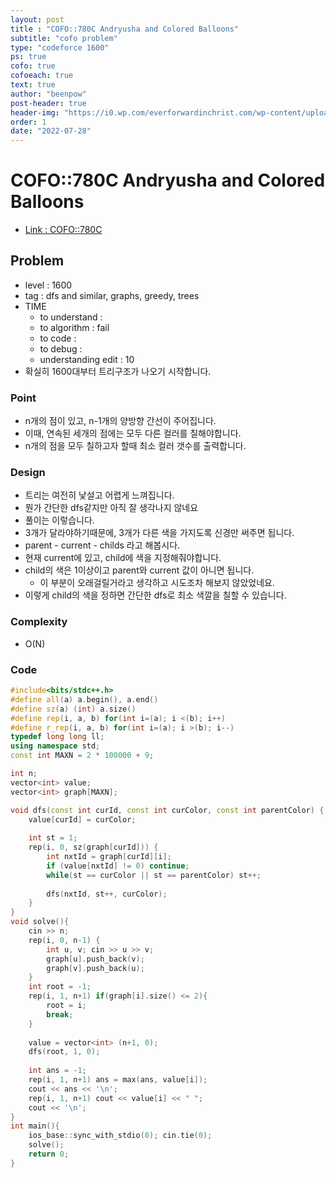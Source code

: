 ```yaml
---
layout: post
title : "COFO::780C Andryusha and Colored Balloons"
subtitle: "cofo problem"
type: "codeforce 1600"
ps: true
cofo: true
cofoeach: true
text: true
author: "beenpow"
post-header: true
header-img: "https://i0.wp.com/everforwardinchrist.com/wp-content/uploads/2013/09/pushing-the-rock.png?resize=603%2C207"
order: 1
date: "2022-07-28"
---
```

# COFO::780C Andryusha and Colored Balloons
- [Link : COFO::780C](https://codeforces.com/problemset/problem/780/C)


## Problem 

- level : 1600
- tag : dfs and similar, graphs, greedy, trees
- TIME
  - to understand    : 
  - to algorithm     : fail
  - to code          : 
  - to debug         : 
  - understanding edit :  10
- 확실히 1600대부터 트리구조가 나오기 시작합니다.

### Point
- n개의 점이 있고, n-1개의 양방향 간선이 주어집니다.
- 이때, 연속된 세개의 점에는 모두 다른 컬러를 칠해야합니다.
- n개의 점을 모두 칠하고자 할때 최소 컬러 갯수를 출력합니다.

### Design
- 트리는 여전히 낯설고 어렵게 느껴집니다.
- 뭔가 간단한 dfs같지만 아직 잘 생각나지 않네요
- 풀이는 이렇습니다.
- 3개가 달라야하기때문에, 3개가 다른 색을 가지도록 신경만 써주면 됩니다.
- parent - current - childs 라고 해봅시다.
- 현재 current에 있고, child에 색을 지정해줘야합니다.
- child의 색은 1이상이고 parent와 current 값이 아니면 됩니다.
  - 이 부분이 오래걸릴거라고 생각하고 시도조차 해보지 않았었네요.
- 이렇게 child의 색을 정하면 간단한 dfs로 최소 색깔을 칠할 수 있습니다.

### Complexity
- O(N)

### Code

```cpp
#include<bits/stdc++.h>
#define all(a) a.begin(), a.end()
#define sz(a) (int) a.size()
#define rep(i, a, b) for(int i=(a); i <(b); i++)
#define r_rep(i, a, b) for(int i=(a); i >(b); i--)
typedef long long ll;
using namespace std;
const int MAXN = 2 * 100000 + 9;

int n;
vector<int> value;
vector<int> graph[MAXN];

void dfs(const int curId, const int curColor, const int parentColor) {
    value[curId] = curColor;
    
    int st = 1;
    rep(i, 0, sz(graph[curId])) {
        int nxtId = graph[curId][i];
        if (value[nxtId] != 0) continue;
        while(st == curColor || st == parentColor) st++;
        
        dfs(nxtId, st++, curColor);
    }
}
void solve(){
    cin >> n;
    rep(i, 0, n-1) {
        int u, v; cin >> u >> v;
        graph[u].push_back(v);
        graph[v].push_back(u);
    }
    int root = -1;
    rep(i, 1, n+1) if(graph[i].size() <= 2){
        root = i;
        break;
    }
    
    value = vector<int> (n+1, 0);
    dfs(root, 1, 0);
    
    int ans = -1;
    rep(i, 1, n+1) ans = max(ans, value[i]);
    cout << ans << '\n';
    rep(i, 1, n+1) cout << value[i] << " ";
    cout << '\n';
}
int main(){
    ios_base::sync_with_stdio(0); cin.tie(0);
    solve();
    return 0;
}
```

